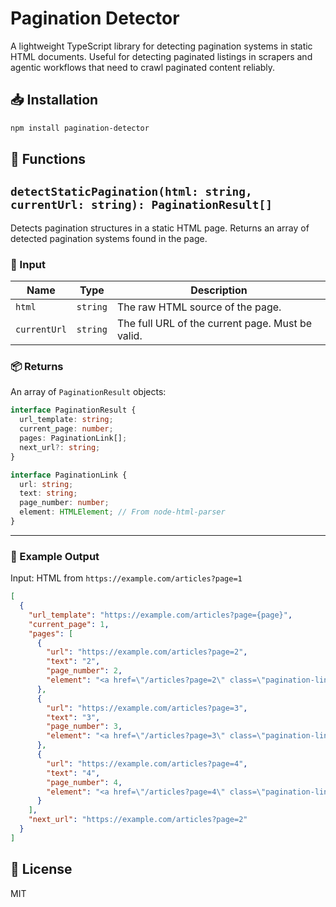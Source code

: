 # Pagination Detector

A lightweight TypeScript library for detecting pagination systems in static HTML documents. Useful for detecting paginated listings in scrapers and agentic workflows that need to crawl paginated content reliably.
 


## 📥 Installation

```bash
npm install pagination-detector
```


## 📖 Functions

## `detectStaticPagination(html: string, currentUrl: string): PaginationResult[]`

Detects pagination structures in a static HTML page. Returns an array of detected pagination systems found in the page.

### 🧾 Input

| Name        | Type     | Description                                      |
|-------------|----------|--------------------------------------------------|
| `html`      | `string` | The raw HTML source of the page.                |
| `currentUrl`| `string` | The full URL of the current page. Must be valid.|

### 📦 Returns

An array of `PaginationResult` objects:

```ts
interface PaginationResult {
  url_template: string;
  current_page: number;
  pages: PaginationLink[];
  next_url?: string;
}

interface PaginationLink {
  url: string;
  text: string;
  page_number: number;
  element: HTMLElement; // From node-html-parser
}
```

---

### 📘 Example Output

Input: HTML from `https://example.com/articles?page=1`

```json
[
  {
    "url_template": "https://example.com/articles?page={page}",
    "current_page": 1,
    "pages": [
      {
        "url": "https://example.com/articles?page=2",
        "text": "2",
        "page_number": 2,
        "element": "<a href=\"/articles?page=2\" class=\"pagination-link\">2</a>"
      },
      {
        "url": "https://example.com/articles?page=3",
        "text": "3",
        "page_number": 3,
        "element": "<a href=\"/articles?page=3\" class=\"pagination-link\">3</a>"
      },
      {
        "url": "https://example.com/articles?page=4",
        "text": "4",
        "page_number": 4,
        "element": "<a href=\"/articles?page=4\" class=\"pagination-link\">4</a>"
      }
    ],
    "next_url": "https://example.com/articles?page=2"
  }
]
```



## 📄 License

MIT
